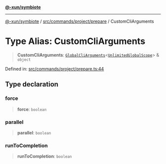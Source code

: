[**@-xun/symbiote**](../../../../../README.md)

***

[@-xun/symbiote](../../../../../README.md) / [src/commands/project/prepare](../README.md) / CustomCliArguments

# Type Alias: CustomCliArguments

> **CustomCliArguments**: [`GlobalCliArguments`](../../../../configure/type-aliases/GlobalCliArguments.md)\<[`UnlimitedGlobalScope`](../../../../configure/enumerations/UnlimitedGlobalScope.md)\> & `object`

Defined in: [src/commands/project/prepare.ts:44](https://github.com/Xunnamius/symbiote/blob/62837922680f523ceb73c316fc4e6bbfb810fc1f/src/commands/project/prepare.ts#L44)

## Type declaration

### force

> **force**: `boolean`

### parallel

> **parallel**: `boolean`

### runToCompletion

> **runToCompletion**: `boolean`
